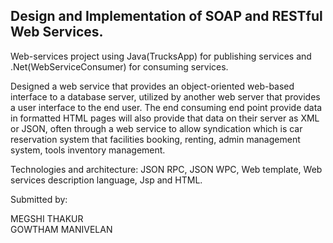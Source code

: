 
## Design and Implementation of SOAP and RESTful Web Services.

Web-services project using Java(TrucksApp) for publishing services and .Net(WebServiceConsumer) for consuming services.<br/>

Designed a web service that provides an object-oriented web-based interface to a database server, utilized by another web server that provides a user interface to the end user.  The end consuming end point provide data in formatted HTML pages will also provide that data on their server as XML or JSON, often through a web service to allow syndication which is car reservation system that facilities booking, renting, admin management system, tools inventory management. <br/>

Technologies and architecture: JSON RPC, JSON WPC, Web template, Web services description language, Jsp and HTML.<br/>

Submitted by:<br/>

MEGSHI THAKUR<br/>
GOWTHAM MANIVELAN
